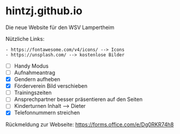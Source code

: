 # hintzj.github.io
Die neue Website für den WSV Lampertheim

Nützliche Links:

    - https://fontawesome.com/v4/icons/ --> Icons
    - https://unsplash.com/ --> kostenlose Bilder

- [ ] Handy Modus
- [ ] Aufnahmeantrag
- [x] Gendern aufheben
- [x] Förderverein Bild verschieben
- [ ] Trainingszeiten
- [ ] Ansprechpartner besser präsentieren auf den Seiten
- [ ] Kinderturnen Inhalt --> Dieter
- [x] Telefonnummern streichen

Rückmeldung zur Webseite: https://forms.office.com/e/Dg0RKR74h8
